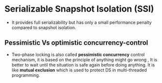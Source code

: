 # Serializable Snapshot Isolation (SSI)

- It provides full serializability but has only a small performance penalty compared to snapshot isolation.

## Pessimistic Vs optimistic concurrency-control

- Two-phase locking is also called **pessimistic concurrency** control mechanism, it is based on the principle of anything might go wrong , It is better to wait until the situation is safe again before doing
anything. It is like **mutual exclusion** which is used to protect DS in multi-threaded programming.

